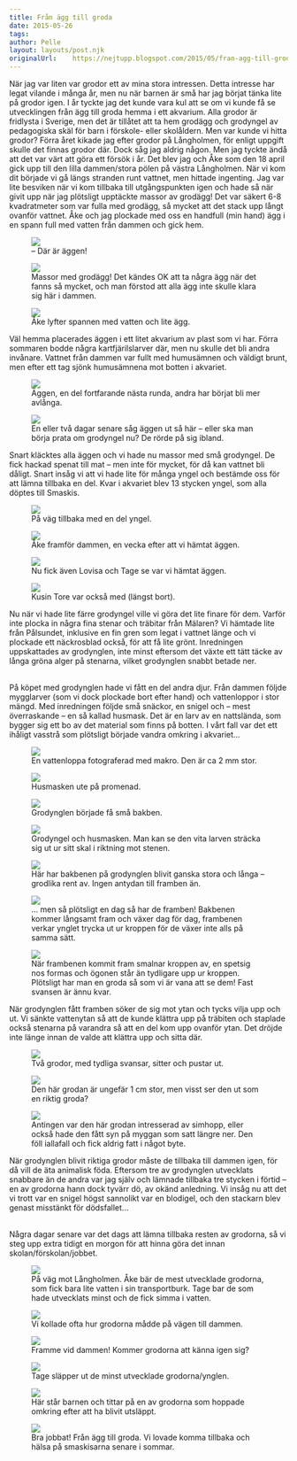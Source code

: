 ```yaml
---
title: Från ägg till groda
date: 2015-05-26
tags: 	
author: Pelle
layout: layouts/post.njk 	
originalUrl:	https://nejtupp.blogspot.com/2015/05/fran-agg-till-groda.html
---
```


När jag var liten var grodor ett av mina stora intressen. Detta intresse har legat vilande i många år, men nu när barnen är små har jag börjat tänka lite på grodor igen. I år tyckte jag det kunde vara kul att se om vi kunde få se utvecklingen från ägg till groda hemma i ett akvarium. Alla grodor är fridlysta i Sverige, men det är tillåtet att ta hem grodägg och grodyngel av pedagogiska skäl för barn i förskole- eller skolåldern. Men var kunde vi hitta grodor? Förra året kikade jag efter grodor på Långholmen, för enligt uppgift skulle det finnas grodor där. Dock såg jag aldrig någon. Men jag tyckte ändå att det var värt att göra ett försök i år. Det blev jag och Åke som den 18 april gick upp till den lilla dammen/stora pölen på västra Långholmen. När vi kom dit började vi gå längs stranden runt vattnet, men hittade ingenting. Jag var lite besviken när vi kom tillbaka till utgångspunkten igen och hade så när givit upp när jag plötsligt upptäckte massor av grodägg! Det var säkert 6-8 kvadratmeter som var fulla med grodägg, så mycket att det stack upp långt ovanför vattnet. Åke och jag plockade med oss en handfull (min hand) ägg i en spann full med vatten från dammen och gick hem.

<figure>
	<img src="../../../../img/Groddammen%2Bpa%25CC%258A%2BLa%25CC%258Angholmen-PERK4500.jpg">
	<figcaption>– Där är äggen!</figcaption>
</figure>

<figure>
	<img src="../../../../img/Groddammen%2Bpa%25CC%258A%2BLa%25CC%258Angholmen-PERK4508.jpg">
	<figcaption>Massor med grodägg! Det kändes OK att ta några ägg när det fanns så mycket, och man förstod att alla ägg inte skulle klara sig här i dammen.</figcaption>
</figure>

<figure>
	<img src="../../../../img/Groddammen%2Bpa%25CC%258A%2BLa%25CC%258Angholmen-PERK4514.jpg">
	<figcaption>Åke lyfter spannen med vatten och lite ägg.</figcaption>
</figure>

Väl hemma placerades äggen i ett litet akvarium av plast som vi har. Förra sommaren bodde några kartfjärilslarver där, men nu skulle det bli andra invånare. Vattnet från dammen var fullt med humusämnen och väldigt brunt, men efter ett tag sjönk humusämnena mot botten i akvariet.

<figure>
	<img src="../../../../img/Groda%25CC%2588gg%2Betc-PERK4631.jpg">
	<figcaption>Äggen, en del fortfarande nästa runda, andra har börjat bli mer avlånga.</figcaption>
</figure>

<figure>
	<img src="../../../../img/Groda%25CC%2588gg%2Betc-PERK4633.jpg">
	<figcaption>En eller två dagar senare såg äggen ut så här – eller ska man börja prata om grodyngel nu? De rörde på sig ibland.</figcaption>
</figure>

<div>Snart kläcktes alla äggen och vi hade nu massor med små grodyngel. De fick hackad spenat till mat – men inte för mycket, för då kan vattnet bli dåligt. Snart insåg vi att vi hade lite för många yngel och bestämde oss för att lämna tillbaka en del. Kvar i akvariet blev 13 stycken yngel, som alla döptes till Smaskis. 

<figure>
	<img src="../../../../img/Groddammen%2Bpa%25CC%258A%2BLa%25CC%258Angholmen-PERK4828.jpg">
	<figcaption>På väg tillbaka med en del yngel.</figcaption>
</figure>

<figure>
	<img src="../../../../img/Groddammen%2Bpa%25CC%258A%2BLa%25CC%258Angholmen-PERK4834.jpg">
	<figcaption>Åke framför dammen, en vecka efter att vi hämtat äggen.</figcaption>
</figure>

<figure>
	<img src="../../../../img/Groddammen%2Bpa%25CC%258A%2BLa%25CC%258Angholmen-PERK4839.jpg">
	<figcaption>Nu fick även Lovisa och Tage se var vi hämtat äggen.</figcaption>
</figure>

<figure>
	<img src="../../../../img/Groddammen%2Bpa%25CC%258A%2BLa%25CC%258Angholmen-PERK4850.jpg">
	<figcaption>Kusin Tore var också med (längst bort).</figcaption>
</figure>

Nu när vi hade lite färre grodyngel ville vi göra det lite finare för dem. Varför inte plocka in några fina stenar och träbitar från Mälaren? Vi hämtade lite från Pålsundet, inklusive en fin gren som legat i vattnet länge och vi plockade ett näckrosblad också, för att få lite grönt. Inredningen uppskattades av grodynglen, inte minst eftersom det växte ett tätt täcke av långa gröna alger på stenarna, vilket grodynglen snabbt betade ner.
<br><br>

På köpet med grodynglen hade vi fått en del andra djur. Från dammen följde mygglarver (som vi dock plockade bort efter hand) och vattenloppor i stor mängd. Med inredningen följde små snäckor, en snigel och – mest överraskande – en så kallad husmask. Det är en larv av en nattslända, som bygger sig ett bo av det material som finns på botten. I vårt fall var det ett ihåligt vasstrå som plötsligt började vandra omkring i akvariet...

<figure>
	<img src="../../../../img/Grodyngel-PERK5283.jpg">
	<figcaption>En vattenloppa fotograferad med makro. Den är ca 2 mm stor.</figcaption>
</figure>

<figure>
	<img src="../../../../img/Grodyngel-PERK5297.jpg">
	<figcaption>Husmasken ute på promenad.</figcaption>
</figure>

<figure>
	<img src="../../../../img/Grodyngel-PERK5288.jpg">
	<figcaption>Grodynglen började få små bakben.</figcaption>
</figure>

<figure>
	<img src="../../../../img/Grodyngel-PERK5300.jpg">
	<figcaption>Grodyngel och husmasken. Man kan se den vita larven sträcka sig ut ur sitt skal i riktning mot stenen.</figcaption>
</figure>

<figure>
	<img src="../../../../img/Grodyngel-PERK5712.jpg">
	<figcaption>Här har bakbenen på grodynglen blivit ganska stora och långa – grodlika rent av. Ingen antydan till framben än.</figcaption>
</figure>

<figure>
	<img src="../../../../img/Grodyngel-PERK5748.jpg">
	<figcaption>... men så plötsligt en dag så har de framben! Bakbenen kommer långsamt fram och växer dag för dag, frambenen verkar ynglet trycka ut ur kroppen för de växer inte alls på samma sätt.</figcaption>
</figure>

<figure>
	<img src="../../../../img/Grodyngel-PERK5732.jpg">
	<figcaption>När frambenen kommit fram smalnar kroppen av, en spetsig nos formas och ögonen står än tydligare upp ur kroppen. Plötsligt har man en groda så som vi är vana att se dem! Fast svansen är ännu kvar.</figcaption>
</figure>

När grodynglen fått framben söker de sig mot ytan och tycks vilja upp och ut. Vi sänkte vattenytan så att de kunde klättra upp på träbiten och staplade också stenarna på varandra så att en del kom upp ovanför ytan. Det dröjde inte länge innan de valde att klättra upp och sitta där.

<figure>
	<img src="../../../../img/Grodyngel-PERK5736.jpg">
	<figcaption>Två grodor, med tydliga svansar, sitter och pustar ut.</figcaption>
</figure>

<figure>
	<img src="../../../../img/Grodyngel-PERK5717.jpg">
	<figcaption>Den här grodan är ungefär 1 cm stor, men visst ser den ut som en riktig groda?</figcaption>
</figure>

<figure>
	<img src="../../../../img/Grodyngel-PERK5728.jpg">
	<figcaption>Antingen var den här grodan intresserad av simhopp, eller också hade den fått syn på myggan som satt längre ner. Den föll iallafall och fick aldrig fatt i något byte. </figcaption>
</figure>

När grodynglen blivit riktiga grodor måste de tillbaka till dammen igen, för då vill de äta animalisk föda. Eftersom tre av grodynglen utvecklats snabbare än de andra var jag själv och lämnade tillbaka tre stycken i förtid – en av grodorna hann dock tyvärr dö, av okänd anledning. Vi insåg nu att det vi trott var en snigel högst sannolikt var en blodigel, och den stackarn blev genast misstänkt för dödsfallet...
<br><br>

Några dagar senare var det dags att lämna tillbaka resten av grodorna, så vi steg upp extra tidigt en morgon för att hinna göra det innan skolan/förskolan/jobbet.

<figure>
	<img src="../../../../img/Grodyngel-PERK5793.jpg">
	<figcaption>På väg mot Långholmen. Åke bär de mest utvecklade grodorna, som fick bara lite vatten i sin transportburk. Tage bar de som hade utvecklats minst och de fick simma i vatten.</figcaption>
</figure>

<figure>
	<img src="../../../../img/Grodyngel-PERK5808.jpg">
	<figcaption>Vi kollade ofta hur grodorna mådde på vägen till dammen. </figcaption>
</figure>

<figure>
	<img src="../../../../img/Grodyngel-PERK5809.jpg">
	<figcaption>Framme vid dammen! Kommer grodorna att känna igen sig?</figcaption>
</figure>

<figure>
	<img src="../../../../img/Grodyngel-PERK5813.jpg">
	<figcaption>Tage släpper ut de minst utvecklade grodorna/ynglen.</figcaption>
</figure>

<figure>
	<img src="../../../../img/Grodyngel-PERK5818.jpg">
	<figcaption>Här står barnen och tittar på en av grodorna som hoppade omkring efter att ha blivit utsläppt.</figcaption>
</figure>

<figure>
	<img src="../../../../img/Grodyngel-PERK5833.jpg">
	<figcaption>Bra jobbat! Från ägg till groda. Vi lovade komma tillbaka och hälsa på smaskisarna senare i sommar.</figcaption>
</figure>
